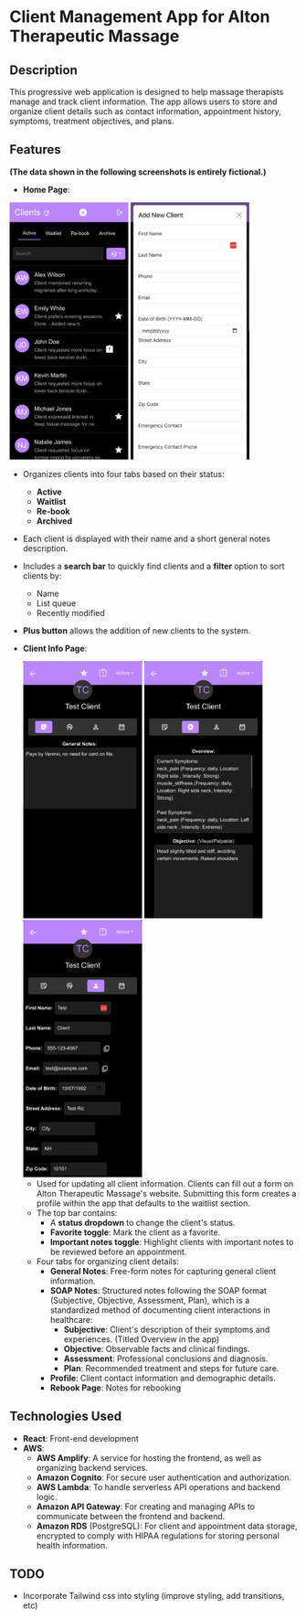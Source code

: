 # Client Management App for Alton Therapeutic Massage

## Description

This progressive web application is designed to help massage therapists manage and track client information. The app allows users to store and organize client details such as contact information, appointment history, symptoms, treatment objectives, and plans.

## Features

**(The data shown in the following screenshots is entirely fictional.)**

- **Home Page**:

<!-- ![Home page](demoPictures/homepage.png) -->
<div display="flex">
  <img src="demoPictures/homepage.png" alt="Homepage" display="inline" height="450">
  <img src="demoPictures/addClient.png" alt="add client page" display="inline" height="450">
</div>

- Organizes clients into four tabs based on their status:
  - **Active**
  - **Waitlist**
  - **Re-book**
  - **Archived**
- Each client is displayed with their name and a short general notes description.
- Includes a **search bar** to quickly find clients and a **filter** option to sort clients by:
  - Name
  - List queue
  - Recently modified
- **Plus button** allows the addition of new clients to the system.

- **Client Info Page**:
  <div display="flex">
    <img src="demoPictures/generalNotes.png" alt="general notes" display="inline" height="450">
    <img src="demoPictures/SOAPnotes.png" alt="SOAP notes" display="inline" height="450">
    <img src="demoPictures/contact.png" alt="contact" display="inline" height="450">
  </div>

  - Used for updating all client information. Clients can fill out a form on Alton Therapeutic Massage's website. Submitting this form creates a profile within the app that defaults to the waitlist section.
  - The top bar contains:
    - A **status dropdown** to change the client's status.
    - **Favorite toggle**: Mark the client as a favorite.
    - **Important notes toggle**: Highlight clients with important notes to be reviewed before an appointment.
  - Four tabs for organizing client details:
    - **General Notes**: Free-form notes for capturing general client information.
    - **SOAP Notes**: Structured notes following the SOAP format (Subjective, Objective, Assessment, Plan), which is a standardized method of documenting client interactions in healthcare:
      - **Subjective**: Client's description of their symptoms and experiences. (Titled Overview in the app)
      - **Objective**: Observable facts and clinical findings.
      - **Assessment**: Professional conclusions and diagnosis.
      - **Plan**: Recommended treatment and steps for future care.
    - **Profile**: Client contact information and demographic details.
    - **Rebook Page**: Notes for rebooking

## Technologies Used

- **React**: Front-end development
- **AWS**:
  - **AWS Amplify**: A service for hosting the frontend, as well as organizing backend services.
  - **Amazon Cognito**: For secure user authentication and authorization.
  - **AWS Lambda**: To handle serverless API operations and backend logic.
  - **Amazon API Gateway**: For creating and managing APIs to communicate between the frontend and backend.
  - **Amazon RDS** (PostgreSQL): For client and appointment data storage, encrypted to comply with HIPAA regulations for storing personal health information.

## TODO

- Incorporate Tailwind css into styling (improve styling, add transitions, etc)
